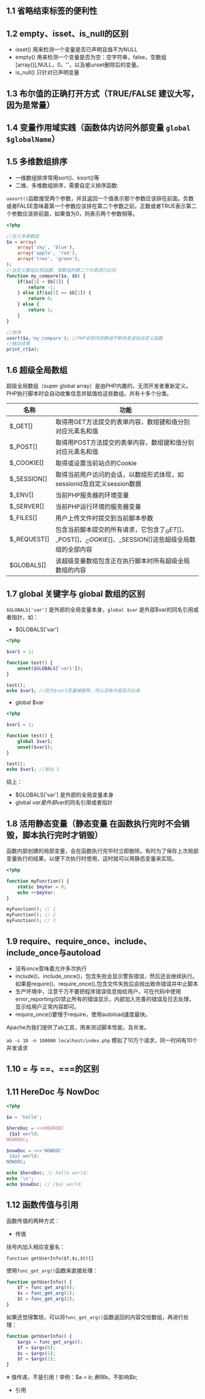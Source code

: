 ## 1.1 省略结束标签的便利性
## 1.2 empty、isset、is_null的区别

- isset() 用来检测一个变量是否已声明且值不为NULL
- empty() 用来检测一个变量是否为空：空字符串，false，空数组[array()],NULL，0，''，以及被unset删除后的变量。
- is_null() 只针对已声明变量

## 1.3 布尔值的正确打开方式（TRUE/FALSE 建议大写，因为是常量）

## 1.4 变量作用域实践（函数体内访问外部变量 `global $globalName`）

## 1.5 多维数组排序

- 一维数组排序常用sort()、ksort()等
- 二维、多维数组排序，需要自定义排序函数:

`uasort()`函数接受两个参数，并且返回一个值表示那个参数应该排在前面。负数或者FALSE意味着第一个参数应该排在第二个参数之前。正数或者TRUE表示第二个参数应该排前面，如果值为0，则表示两个参数相等。

```php
<?php

//定义多维数组
$a = array(
    array('sky', 'blue'),
    array('apple', 'red'),
    array('tree', 'green'),
);
//自定义数组比较函数，按数组的第二个元素进行比较
function my_compare($a, $b) {
    if($a[1] < $b[1]) {
        return -1;
    } else if($a[1] == $b[1]) {
        return 0;
    } else {
        return 1;
    }
}

//排序
usort($a,'my_compare'); //PHP会把内层数组不断地发送给自定义函数
//输出结果
print_r($a);
```

## 1.6 超级全局数组

超级全局数组（super global array）是由PHP内置的，无须开发者重新定义。PHP执行脚本时会自动收集信息并赋值给这些数组。共有十多个分类。

| 名称 | 功能 |
|--------|--------|
| $_GET[]       |   取得用GET方法提交的表单内容，数组键和值分别对应元素名和值     |
| $_POST[]       |   取得用POST方法提交的表单内容，数组键和值分别对应元素名和值     |
| $_COOKIE[]       |   取得或设置当前站点的Cookie     |
| $_SESSION[]       |   取得当前用户访问的会话，以数组形式体现，如sessionid及自定义session数据     |
| $_ENV[]       |   当前PHP服务器的环境变量     |
| $_SERVER[]       |   当前PHP运行环境的服务器变量     |
| $_FILES[]       |   用户上传文件时提交到当前脚本参数     |
| $_REQUEST[]       |   包含当前脚本提交的所有请求，它包含了$_GET[]、$_POST[]、$_COOKIE[]、$_SESSION[]这些超级全局数组的全部内容     |
| $GLOBALS[]       |   该超级变量数组包含正在执行脚本时所有超级全局数组的内容     |

## 1.7 global 关键字与 global 数组的区别

`$GLOBALS['var']` 是外部的全局变量本身，`global $var` 是外部$var的同名引用或者指针，如：

- $GLOBALS['var']

```php
<?php

$var1 = 1;

function test() {
    unset($GLOBALS['var1']);
}

test();
echo $var1; //因为$var1变量被删除，所以没有内容显示出来
```

- global $var

```php
<?php

$var1 = 1;

function test() {
    global $var1;
    unset($var1);
}

test();
echo $var1; //输出 1
```

综上：
- $GLOBALS['var'] 是外部的全局变量本身
- global $var 是外部$var的同名引用或者指针

## 1.8 活用静态变量（静态变量 在函数执行完时不会销毁，脚本执行完时才销毁）

函数内部创建的局部变量，会在函数执行完毕时立即删除。有时为了保存上次局部变量执行的结果，以便下次执行时使用，这时就可以用静态变量来实现。

```php
<?php

function myFunction() {
    static $myVar = 0;
    echo ++$myVar;
}

myFunction(); // 1
myFunction(); // 2
myFunction(); // 3
```

## 1.9 require、require_once、include、include_once与autoload

- 没有once意味着允许多次执行
- include()、include_once()，包含失败会显示警告错误，然后还会继续执行。如果是require()、require_once(),包含文件失败后会抛出致命错误并中止脚本
- 生产环境中，注意千万不要把程序错误信息抛给用户，可在代码中使用error_reporting(0)禁止所有的错误显示，内部加入完善的错误及日志处理，显示给用户正常内容即可。
- require_once()要慢于require，使用autoload速度最快。

Apache为我们提供了ab工具，用来测试脚本性能，及并发。

`ab -c 10 -n 100000 localhost/index.php` 模拟了10万个请求，同一时间有10个并发请求

## 1.10 = 与 =\=、===的区别
## 1.11 HereDoc 与 NowDoc

```php
<?php

$a = 'hallo';

$hereDoc = <<<HEARDOC
 {$a} world;
HEARDOC;

$nowDoc = <<<'NOWDOC'
 {$a} world;
NOWDOC;

echo $hereDoc; // hallo world;
echo '\n';
echo $nowDoc; // {$a} world;
```

## 1.12 函数传值与引用

函数传值的两种方式：

- 传值

括号内加入相应变量名：

`function getUserInfo($f,$s,$t){}`

使用`func_get_arg()`函数来直接处理：

```php
function getUserInfo() {
    $f = func_get_arg(0);
    $s = func_get_arg(1);
    $t = func_get_arg(2);
}
```

如果还觉得繁琐，可以将`func_get_arg()`函数返回的内容交给数组，再进行处理：

```php
function getUserInfo() {
    $args = func_get_args();
    $f = $args(0);
    $s = $args(1);
    $t = $args(2);
}
```

※ 值传递，不是引用！举例：$a = $b; 删除$a，不影响$b;

- 引用


